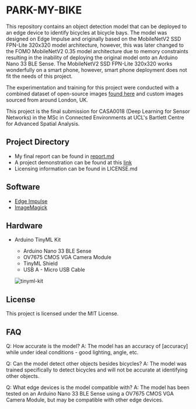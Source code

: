 # PARK-MY-BIKE
This repository contains an object detection model that can be deployed to an edge device to identify bicycles at bicycle bays. The model was designed on Edge Impulse and originally based on the MobileNetV2 SSD FPN-Lite 320x320 model architecture, however, this was later changed to the FOMO MobileNetV2 0.35 model architecture due to memory constraints resulting in the inability of deploying the original model onto an Arduino Nano 33 BLE Sense. The MobileNetV2 SSD FPN-Lite 320x320 works wonderfully on a smart phone, however, smart phone deployment does not fit the needs of this project.

The experimentation and training for this project were conducted with a combined dataset of open-source images [found here](https://images.cv/dataset/bicycle-image-classification-dataset) and custom images sourced from around London, UK.

This project is the final submission for CASA0018 (Deep Learning for Sensor Networks) in the MSc in Connected Environments at UCL's Bartlett Centre for Advanced Spatial Analysis.

## Project Directory
- My final report can be found in [report.md](https://github.com/andrelbourgeois/park-my-bike/blob/main/report.md)
- A project demonstration can be found at this [link]()
- Licensing information can be found in LICENSE.md

## Software
- [Edge Impulse](https://edgeimpulse.com/)
- [ImageMagick](https://imagemagick.org/index.php)

## Hardware
- Arduino TinyML Kit
  - Arduino Nano 33 BLE Sense
  - OV7675 CMOS VGA Camera Module
  - TinyML Shield
  - USB A - Micro USB Cable
  
  ![tinyml-kit](https://user-images.githubusercontent.com/33913141/234854761-9c2d6160-bb56-4dfd-a846-17994812c118.png)

## License
This project is licensed under the MIT License.

## FAQ
Q: How accurate is the model?
A: The model has an accuracy of [accuracy] while under ideal conditions - good lighting, angle, etc.

Q: Can the model detect other objects besides bicycles?
A: The model was trained specifically to detect bicycles and will not be accurate at identifying other objects.

Q: What edge devices is the model compatible with?
A: The model has been tested on an Arduino Nano 33 BLE Sense using a OV7675 CMOS VGA Camera Module, but may be compatible with other edge devices.
